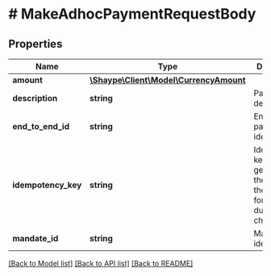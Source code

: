 # # MakeAdhocPaymentRequestBody

## Properties

Name | Type | Description | Notes
------------ | ------------- | ------------- | -------------
**amount** | [**\Shaype\Client\Model\CurrencyAmount**](CurrencyAmount.md) |  | [optional]
**description** | **string** | Payment description. | [optional]
**end_to_end_id** | **string** | End to end payment identification. | [optional]
**idempotency_key** | **string** | Idempotency key generated by the client of the API. Used for request duplication check. |
**mandate_id** | **string** | Mandate identifier |

[[Back to Model list]](../../README.md#models) [[Back to API list]](../../README.md#endpoints) [[Back to README]](../../README.md)
